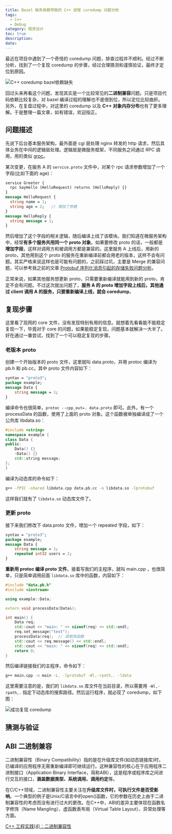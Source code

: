 ```yaml
---
title: Bazel 缺失依赖导致的 C++ 进程 coredump 问题分析
tags:
  - C++
  - Debug
category: 程序设计
toc: true
description: 
date: 
---
```


最近在项目中遇到了一个奇怪的 coredump 问题，排查过程并不顺利。经过不断分析，找到了一个复现 coredump 的步骤，经过合理猜测和谨慎验证，最终才定位到原因。

![C++ coredump bazel依赖缺失](https://slefboot-1251736664.file.myqcloud.com/20231123_object_memory_coredump_cover.png)

回过头来再看这个问题，发现其实是一个比较常见的**二进制兼容**问题。只是项目代码依赖比较复杂，对 bazel 编译过程的理解也不是很到位，所以定位比较曲折。另外，在复盘过程中，对这里的 coredump 以及 **C++ 对象内存分布**也有了更多理解。于是整理一篇文章，如有错误，欢迎指正。

<!-- more -->

## 问题描述

先说下后台基本服务架构，最外面是 cgi 层处理 nginx 转发的 http 请求，然后具体业务在中间的逻辑层处理。逻辑层是微服务框架，不同服务之间通过 RPC 调用，用的类似 [grpc](https://grpc.io/)。

某次变更，在服务 A 的 `service.proto` 文件中，对某个 rpc 请求参数增加了一个字段(比如下面的 age)：

```proto
service Greeter {
  rpc SayHello (HelloRequest) returns (HelloReply) {}
}
message HelloRequest {
  string name = 1;
  string age = 2;   // 增加了参数
}
message HelloReply {
  string message = 1;
}
```

然后增加了这个字段的相关逻辑，随后编译上线了该模块。我们知道在微服务架构中，经常**有多个服务共用同一个 proto 对象**。如果要修改 proto 的话，一般都是**增加字段**，这样对调用方和被调用方都是兼容的。这里服务 A 上线后，用新的 proto，其他用到这个 proto 的服务在重新编译前都会用老的版本，这样不会有问题。其实严格来说这样也是可能有问题的，之前踩过坑，主要是 Merge 的兼容问题，可以参考我之前的文章 [Protobuf 序列化消息引起的存储失败问题分析](https://selfboot.cn/2023/09/09/protobuf_field_merge/)。

正常来说，如果其他服务想更新 proto，只需要重新编译就能用到新的 proto，肯定不会有问题。不过这次就出问题了，**服务 A 的 proto 增加字段上线后，其他通过 client 调用 A 的服务，只要重新编译上线，就会 coredump**。

## 复现步骤

这里看了现网的 core 文件，没有发现特别有用的信息。就想着先看看能不能稳定复现一下，毕竟对于 core 的问题，如果能稳定复现，问题基本就解决一大半了。好在通过一番尝试，找到了一个可以稳定复现的步骤。

### 老版本 proto

创建一个开始版本的 proto 文件，这里就叫 data.proto，并用 protoc 编译为 pb.h 和 pb.cc，其中 proto 文件内容如下：

```proto
syntax = "proto3";
package example;
message Data {
    string message = 1;
}
```
  
编译命令也很简单，`protoc --cpp_out=. data.proto` 即可。此外，有一个 processData 的函数，使用了上面的 proto 对象。这个函数被单独编译成了一个公共库 libdata.so：

```cpp
#include <string>
namespace example {
class Data {
public:
    Data() {}
    ~Data() {}
    std::string message;
};
}
```

编译为动态库的命令如下：

```bash
g++ -fPIC -shared libdata.cpp data.pb.cc -o libdata.so -lprotobuf
```

这样我们就有了 `libdata.so` 动态库文件了。

### 更新 proto

接下来我们修改下 data.proto 文件，增加一个 repeated 字段，如下：

```proto
syntax = "proto3";
package example;
message Data {
    string message = 1;
    repeated int32 users = 2;
}
```

**重新用 protoc 编译 proto 文件**。接着写我们的主程序，就叫 main.cpp ，也很简单，只是简单调用前面 `libdata.so` 库中的函数，内容如下：

```cpp
#include "data.pb.h"
#include <iostream>

using example::Data;

extern void processData(Data&);

int main() {
    Data req;
    std::cout << "main: " << sizeof(req) << std::endl;
    req.set_message("test");
    processData(req);  // 调用库函数
    std::cout << req.message() << std::endl;
    std::cout << "main: " << sizeof(req) << std::endl;
    return 0;
}
```

然后编译链接我们的主程序，命令如下：

```bash
g++ main.cpp -o main -L. -lprotobuf -Wl,-rpath,. -ldata
```

这里需要注意的是，我们的 `libdata.so` 库文件在当前目录，所以需要用 `-Wl,-rpath,.` 指定下动态库的搜索路径。然后运行程序，就必现了 coredump，如下图：

![成功复现 coredump](https://slefboot-1251736664.file.myqcloud.com/20240119_object_memory_coredump_reproduced.png)


## 猜测与验证


## ABI 二进制兼容

二进制兼容性（Binary Compatibility）指的是在升级库文件(如动态链接库)时，已编译的应用程序无需重新编译即可继续运行。这种兼容性的核心在于应用程序二进制接口（Application Binary Interface，简称ABI），这是程序或程序库之间进行交互的接口，**涵盖数据类型、系统调用、调用约定**等。

在C/C++领域，二进制兼容性主要关注在**升级库文件时，可执行文件是否受影响**。一个典型的例子是Unix/C语言中的open()函数，它的参数在历史上由于二进制兼容性的考虑而没有进行过大的更改。在C++中，ABI的差异主要体现在函数名字修饰（Name Mangling）、虚函数表布局（Virtual Table Layout）、异常处理等方面。

[C++ 工程实践(4)：二进制兼容性](https://www.cppblog.com/Solstice/archive/2011/03/09/141401.html)
